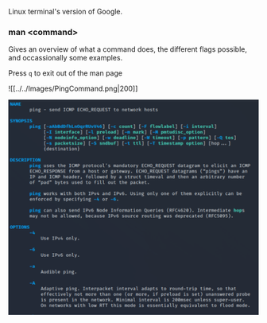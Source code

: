 Linux terminal's version of Google.  

### man \<command\>
Gives an overview of what a command does, the different flags possible, and occassionally some examples.

Press `q` to exit out of the man page

![[../../Images/PingCommand.png|200]]

![](../../Images/PingResult.png)

